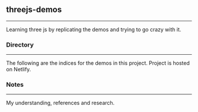 ## threejs-demos
---

Learning three js by replicating the demos and trying to go crazy with it.

### Directory
---
The following are the indices for the demos in this project. Project is hosted on Netlify.



### Notes
---

My understanding, references and research.
